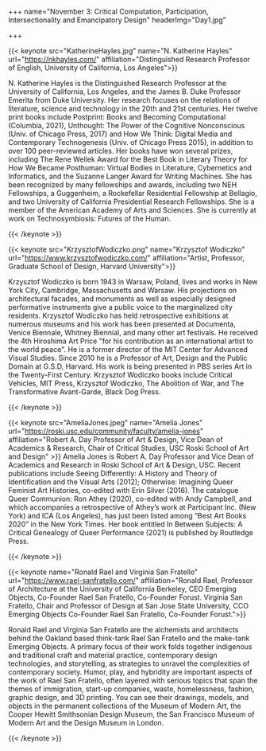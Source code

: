 +++
name="November 3: Critical Computation, Participation, Intersectionality and Emancipatory Design"
headerImg="Day1.jpg"


+++


{{< keynote src="KatherineHayles.jpg" name="N. Katherine Hayles" url="https://nkhayles.com/" affiliation="Distinguished Research Professor of English, University of California, Los Angeles">}}

N. Katherine Hayles is the Distinguished Research Professor at the University of California, Los Angeles, and the James B. Duke Professor Emerita from Duke University.  Her research focuses on the relations of literature, science and technology in the 20th and 21st centuries.  Her twelve print books include Postprint: Books and Becoming Computational (Columbia, 2021), Unthought: The Power of the Cognitive Nonconscious (Univ. of Chicago Press, 2017) and How We Think: Digital Media and Contemporary Technogenesis (Univ. of Chicago Press 2015), in addition to over 100 peer-reviewed articles.  Her books have won several prizes, including  The Rene Wellek Award for the Best Book in Literary Theory for How We Became Posthuman: Virtual Bodies in Literature, Cybernetics and Informatics, and the Suzanne Langer Award for Writing Machines.  She has been recognized by many fellowships and awards, including two NEH Fellowships, a Guggenheim, a Rockefellar Residential Fellowship at Bellagio, and two University of California Presidential Research Fellowships.  She is a member of the American Academy of Arts and Sciences.  She is currently at work on Technosymbiosis: Futures of the Human.


{{< /keynote >}}




{{< keynote src="KrzysztofWodiczko.png" name="Krzysztof Wodiczko" url="https://www.krzysztofwodiczko.com/" affiliation="Artist, Professor, Graduate School of Design, Harvard University">}}

Krzysztof Wodiczko is born 1943 in Warsaw, Poland, lives and works in New York City, Cambridge, Massachusetts and Warsaw. 
His projections on architectural facades, and monuments as well as especially designed performative instruments give a public voice to the marginalized city residents.
Krzysztof Wodiczko has held retrospective exhibitions at numerous museums and his work has been presented at Documenta, Venice Biennale, Whitney Biennial, and many other art festivals.
He received the 4th Hiroshima Art Price "for his contribution as an international artist to the world peace". 
He is a former director of the MIT Center for Advanced Visual Studies.
Since 2010 he is a Professor of Art, Design and the Public Domain at G.S.D, Harvard. 
His work is being presented in PBS series Art in the Twenty-First Century.
Krzysztof Wodiczko books include Critical Vehicles, MIT Press, Krzysztof Wodiczko, The Abolition of War, and The Transformative Avant-Garde, Black Dog Press.


{{< /keynote >}}


{{< keynote src="AmeliaJones.jpeg" name="Amelia Jones" url="https://roski.usc.edu/community/faculty/amelia-jones" affiliation="Robert A. Day Professor of Art & Design, Vice Dean of Academics & Research, Chair of Critical Studies, USC Roski School of Art and Design" >}}
Amelia Jones is Robert A. Day Professor and Vice Dean of Academics and Research in Roski School of Art & Design, USC. Recent publications include Seeing Differently: A History and Theory of Identification and the Visual Arts (2012); Otherwise: Imagining Queer Feminist Art Histories, co-edited with Erin Silver (2016). The catalogue Queer Communion: Ron Athey (2020), co-edited with Andy Campbell, and which accompanies a retrospective of Athey’s work at Participant Inc. (New York) and ICA (Los Angeles), has just been listed among “Best Art Books 2020” in the New York Times. Her book entitled In Between Subjects: A Critical Genealogy of Queer Performance (2021) is published by Routledge Press.

{{< /keynote >}}



{{< keynote name="Ronald Rael and Virginia San Fratello" url="https://www.rael-sanfratello.com/" affiliation="Ronald Rael, Professor of Architecture at the University of California Berkeley, CEO Emerging Objects, Co-Founder Rael San Fratello, Co-Founder Forust. Virginia San Fratello, Chair and Professor of Design at San Jose State University, CCO Emerging Objects Co-Founder Rael San Fratello, Co-Founder Forust.">}}

Ronald Rael and Virginia San Fratello are the alchemists and architects behind the Oakland based think-tank Rael San Fratello and the make-tank Emerging Objects. A primary focus of their work folds together indigenous and traditional craft and material practice, contemporary design technologies, and storytelling, as strategies to unravel the complexities of contemporary society. Humor, play, and hybridity are important aspects of the work of Rael San Fratello, often layered with serious topics that span the themes of immigration, start-up companies, waste, homelessness, fashion, graphic design, and 3D printing.  You can see their drawings, models, and objects in the permanent collections of the Museum of Modern Art, the Cooper Hewitt Smithsonian Design Museum, the San Francisco Museum of Modern Art and the Design Museum in London.

{{< /keynote >}}


